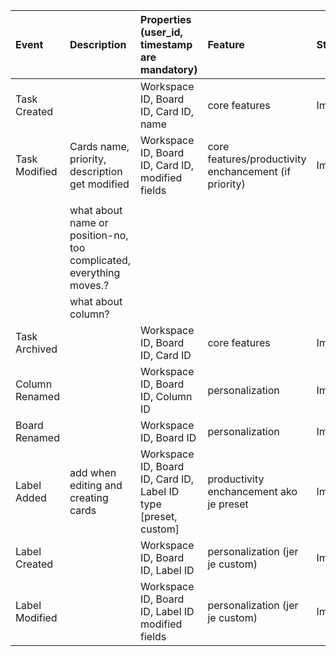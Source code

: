 | Event          | Description                                                         | Properties (user_id, timestamp are mandatory)                   | Feature                                                | Status      |
|:---------------|:--------------------------------------------------------------------|:----------------------------------------------------------------|:-------------------------------------------------------|:------------|
| Task Created   |                                                                     | Workspace ID, Board ID, Card ID, name                           | core features                                          | Implemented |
| Task Modified  | Cards name, priority, description get modified                      | Workspace ID, Board ID, Card ID, modified fields                | core features/productivity enchancement (if priority) | Implemented |
|                |                                                                     |                                                                 |                                                        |             |
|                | what about name or position-no, too complicated, everything moves.? |                                                                 |                                                        |             |
|                | what about column?                                                  |                                                                 |                                                        |             |
| Task Archived  |                                                                     | Workspace ID, Board ID, Card ID                                 | core features                                          | Implemented |
| Column Renamed |                                                                     | Workspace ID, Board ID, Column ID                               | personalization                                        | Implemented |
| Board Renamed  |                                                                     | Workspace ID, Board ID                                          | personalization                                        | Implemented |
| Label Added    | add when editing and creating cards                                 | Workspace ID, Board ID, Card ID, Label ID type [preset, custom] | productivity enchancement ako je preset                | Implemented |
| Label Created  |                                                                     | Workspace ID, Board ID, Label ID                                | personalization (jer je custom)                        | Implemented |
| Label Modified |                                                                     | Workspace ID, Board ID, Label ID modified fields                | personalization (jer je custom)                        | Implemented |

